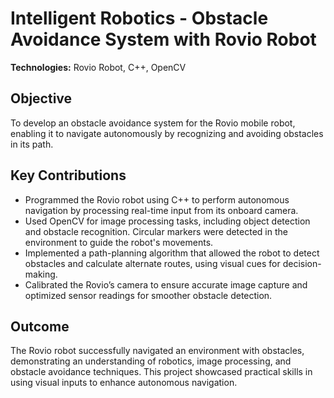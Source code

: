 # Intelligent Robotics - Obstacle Avoidance System with Rovio Robot

**Technologies:** Rovio Robot, C++, OpenCV  

## Objective
To develop an obstacle avoidance system for the Rovio mobile robot, enabling it to navigate autonomously by recognizing and avoiding obstacles in its path.

## Key Contributions
- Programmed the Rovio robot using C++ to perform autonomous navigation by processing real-time input from its onboard camera.
- Used OpenCV for image processing tasks, including object detection and obstacle recognition. Circular markers were detected in the environment to guide the robot's movements.
- Implemented a path-planning algorithm that allowed the robot to detect obstacles and calculate alternate routes, using visual cues for decision-making.
- Calibrated the Rovio’s camera to ensure accurate image capture and optimized sensor readings for smoother obstacle detection.

## Outcome
The Rovio robot successfully navigated an environment with obstacles, demonstrating an understanding of robotics, image processing, and obstacle avoidance techniques. This project showcased practical skills in using visual inputs to enhance autonomous navigation.
